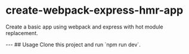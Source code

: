 # create-webpack-express-hmr-app
<p>
Create a basic app using webpack and express with hot module replacement.
</p>
---
## Usage
Clone this project and run `npm run dev`.
